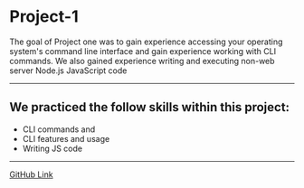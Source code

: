 # Project-1

The goal of Project one was to gain experience accessing your operating system's command line interface and gain experience working with CLI commands.
We also gained experience writing and executing non-web server Node.js JavaScript code

-----------------------------------------------------------------------------------------------------------------------------------------------------------
## We practiced the follow skills within this project:

- CLI commands and 
- CLI features and usage
- Writing JS code

-----------------------------------------------------------------------------------------------------------------------------------------------------------

[GitHub Link](https://github.com/UofOalexfort/Project-1-)
